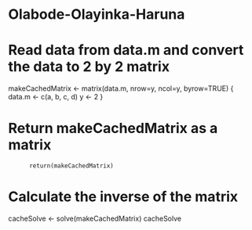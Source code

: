 # Olabode-Olayinka-Haruna
# Read data from data.m and convert the data to 2 by 2 matrix
makeCachedMatrix <- matrix(data.m, nrow=y, ncol=y, byrow=TRUE) {
         data.m <- c(a, b, c, d)
              y <- 2
          }
# Return makeCachedMatrix as a matrix
          return(makeCachedMatrix)
# Calculate the inverse of the matrix
cacheSolve <- solve(makeCachedMatrix)
cacheSolve

